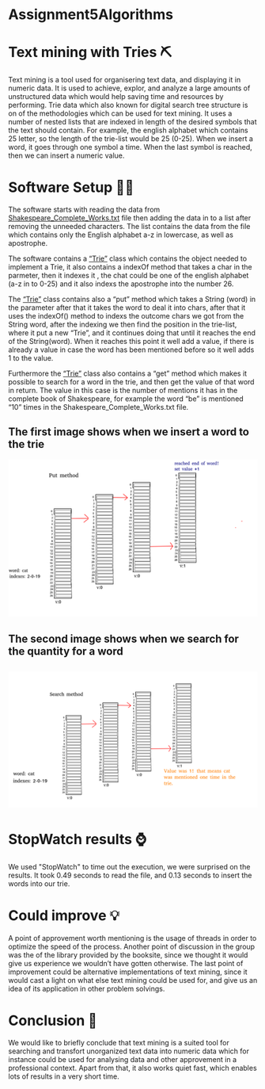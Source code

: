 # Assignment5Algorithms

<h1>Text mining with Tries <span class="emoji">⛏️</span></h1>

<p>Text mining is a tool used for organisering text data, and displaying it in numeric data. It is used to achieve, explor, and analyze a large amounts of unstructured data which would help saving time and resources by performing.
Trie data  which also known for digital search tree structure is on of the methodologies which can be used for text mining. It uses a number of nested lists that are indexed in length of the desired symbols that the text should contain. For example, the english alphabet which contains 25 letter, so the length of the trie-list would be 25 (0-25). 
 When we insert a word, it goes through one symbol a time. When the last symbol is reached, then we can insert a numeric value. </p>

<h1>Software Setup <span class="emoji">👨‍💻</span></h1>

<p>The software starts with reading the data from <a href="https://github.com/Hallur20/Assignment5Algorithms/blob/master/src/File/Shakespeare_Complete_Works.txt">Shakespeare_Complete_Works.txt</a> file then adding the data in to a list after removing the unneeded characters. The list contains the data from the file which contains only the English alphabet a-z in lowercase, as well as apostrophe.

The software contains a <a href="https://github.com/Hallur20/Assignment5Algorithms/blob/master/src/algorithmsassignment5/Trie.java">“Trie”</a> class which contains the object needed to implement a Trie, it also contains a indexOf method that takes a char in the parmeter, then it indexes it , the chat could be one of the english alphabet (a-z in to 0-25) and it also indexs the apostrophe into the number 26.

The <a href="https://github.com/Hallur20/Assignment5Algorithms/blob/master/src/algorithmsassignment5/Trie.java">“Trie”</a> class contains also a “put” method which takes a String (word) in the parameter after that it takes the word to deal it into chars, after that it uses the indexOf() method to indexs the outcome chars we got from the String word, after the indexing we then find the position in the trie-list, where it put a new “Trie”, and it continues doing that until it reaches the end of the String(word). When it reaches this point it well add a value, if there is already a value in case the word has been mentioned before so it well adds 1 to the value.

Furthermore the <a href="https://github.com/Hallur20/Assignment5Algorithms/blob/master/src/algorithmsassignment5/Trie.java">“Trie”</a> class also contains a “get” method which makes it possible to search for a word in the trie, and then get the value of that word in return. The value in this case is the number of mentions it has in the complete book of Shakespeare, for example the word “be” is mentioned “10” times in the Shakespeare_Complete_Works.txt file.  </p>

<h2>The first image shows when we insert a word to the trie</h2>

<img src="https://raw.githubusercontent.com/Hallur20/Assignment5Algorithms/master/Put.png"/>

<h2>The second image shows when we search for the quantity for a word<h2>
<img src="https://raw.githubusercontent.com/Hallur20/Assignment5Algorithms/master/Search.png"/>
 
<h1>StopWatch results <span class="emoji">⌚</span></h1>

<p> We used "StopWatch" to time out the execution, we were surprised on the results. It took 0.49 seconds to read the file, and 0.13 seconds to insert the words into our trie.</p>

<h1>Could improve <span class="emoji">💡</span></h1>

<p> A point of approvement worth mentioning is the usage of threads in order to optimize the speed of the process. 
Another point of discussion in the group was the of the library provided by the booksite, since we thought it would give us experience we wouldn’t have gotten otherwise. 
The last point of improvement could be alternative implementations of text mining, since it would cast a light on what else text mining could be used for, and give us an idea of its application in other problem solvings.</p> 


<h1>Conclusion <g-emoji class="g-emoji" alias="memo" fallback-src="https://github.githubassets.com/images/icons/emoji/unicode/1f4dd.png">📝</g-emoji></h1>

<p>We would like to briefly conclude that text mining is a suited tool for searching and transfort unorganized text data into numeric data which for instance could be used for analysing data and other approvement in a professional context. Apart from that, it also works quiet fast, which enables lots of results in a very short time. </p>
